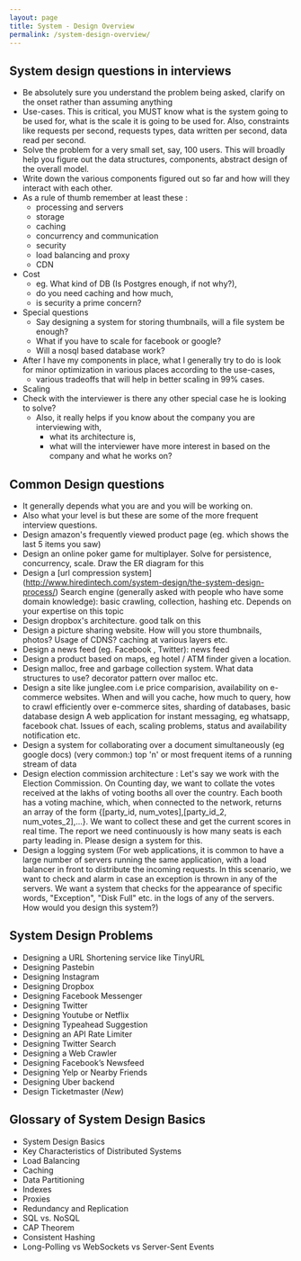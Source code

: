 ```yaml
---
layout: page
title: System - Design Overview 
permalink: /system-design-overview/
---
```


## System design questions in interviews
- Be absolutely sure you understand the problem being asked, clarify on the onset rather than assuming anything
- Use-cases. This is critical, you MUST know what is the system going to be used for, what is the scale it is going to be used for. Also, constraints like requests per second, requests types, data written per second, data read per second.
- Solve the problem for a very small set, say, 100 users. This will broadly help you figure out the data structures, components, abstract design of the overall model.
- Write down the various components figured out so far and how will they interact with each other.
- As a rule of thumb remember at least these :
    - processing and servers
    - storage
    - caching
    - concurrency and communication
    - security
    - load balancing and proxy
    - CDN
- Cost 
    - eg. What kind of DB (Is Postgres enough, if not why?), 
    - do you need caching and how much, 
    - is security a prime concern?
- Special questions 
    - Say designing a system for storing thumbnails, will a file system be enough? 
    - What if you have to scale for facebook or google? 
    - Will a nosql based database work?
- After I have my components in place, what I generally try to do is look for minor optimization in various places according to the use-cases, 
    - various tradeoffs that will help in better scaling in 99% cases.
- Scaling 
- Check with the interviewer is there any other special case he is looking to solve? 
    - Also, it really helps if you know about the company you are interviewing with, 
        - what its architecture is, 
        - what will the interviewer have more interest in based on the company and what he works on?       
           
## Common Design questions
- It generally depends what you are and you will be working on. 
- Also what your level is but these are some of the more frequent interview questions.
- Design amazon's frequently viewed product page (eg. which shows the last 5 items you saw)
- Design an online poker game for multiplayer. Solve for persistence, concurrency, scale. Draw the ER diagram for this
- Design a [url compression system] (http://www.hiredintech.com/system-design/the-system-design-process/)
Search engine (generally asked with people who have some domain knowledge): basic crawling, collection, hashing etc. Depends on your expertise on this topic
- Design dropbox's architecture. good talk on this
- Design a picture sharing website. How will you store thumbnails, photos? Usage of CDNS? caching at various layers etc.
- Design a news feed (eg. Facebook , Twitter): news feed
- Design a product based on maps, eg hotel / ATM finder given a location.
- Design malloc, free and garbage collection system. What data structures to use? decorator pattern over malloc etc.
- Design a site like junglee.com i.e price comparision, availability on e-commerce websites. When and will you cache, how much to query, how to crawl efficiently over e-commerce sites, sharding of databases, basic database design
A web application for instant messaging, eg whatsapp, facebook chat. Issues of each, scaling problems, status and availability notification etc.
- Design a system for collaborating over a document simultaneously (eg google docs)
(very common:) top 'n' or most frequent items of a running stream of data
- Design election commission architecture : Let's say we work with the Election Commission. On Counting day, we want to collate the votes received at the lakhs of voting booths all over the country. Each booth has a voting machine, which, when connected to the network, returns an array of the form {[party_id, num_votes],[party_id_2, num_votes_2],...}. We want to collect these and get the current scores in real time. The report we need continuously is how many seats is each party leading in. Please design a system for this.
- Design a logging system (For web applications, it is common to have a large number of servers running the same application, with a load balancer in front to distribute the incoming requests. In this scenario, we want to check and alarm in case an exception is thrown in any of the servers. We want a system that checks for the appearance of specific words, "Exception", "Disk Full" etc. in the logs of any of the servers. How would you design this system?)        



## System Design Problems
- Designing a URL Shortening service like TinyURL
- Designing Pastebin
- Designing Instagram
- Designing Dropbox
- Designing Facebook Messenger
- Designing Twitter
- Designing Youtube or Netflix
- Designing Typeahead Suggestion
- Designing an API Rate Limiter
- Designing Twitter Search
- Designing a Web Crawler
- Designing Facebook’s Newsfeed
- Designing Yelp or Nearby Friends
- Designing Uber backend
- Design Ticketmaster (*New*)


## Glossary of System Design Basics
- System Design Basics
- Key Characteristics of Distributed Systems
- Load Balancing
- Caching
- Data Partitioning
- Indexes
- Proxies
- Redundancy and Replication
- SQL vs. NoSQL
- CAP Theorem
- Consistent Hashing
- Long-Polling vs WebSockets vs Server-Sent Events